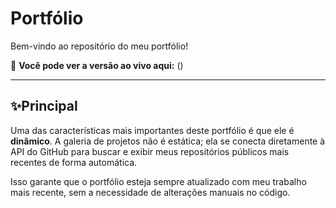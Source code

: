 

# Portfólio

Bem-vindo ao repositório do meu portfólio!

🔗 **Você pode ver a versão ao vivo aqui:** ()

---

## ✨Principal

Uma das características mais importantes deste portfólio é que ele é **dinâmico**. A galeria de projetos não é estática; ela se conecta diretamente à API do GitHub para buscar e exibir meus repositórios públicos mais recentes de forma automática.

Isso garante que o portfólio esteja sempre atualizado com meu trabalho mais recente, sem a necessidade de alterações manuais no código.


